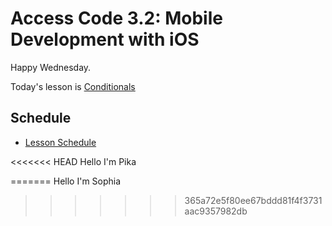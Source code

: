 # Access Code 3.2: Mobile Development with iOS

Happy Wednesday.

Today's lesson is [Conditionals](/lessons/conditionals)

## Schedule

- [Lesson Schedule](schedule.md)

<<<<<<< HEAD
Hello I'm Pika

=======
Hello I'm Sophia
>>>>>>> 365a72e5f80ee67bddd81f4f3731aac9357982db

